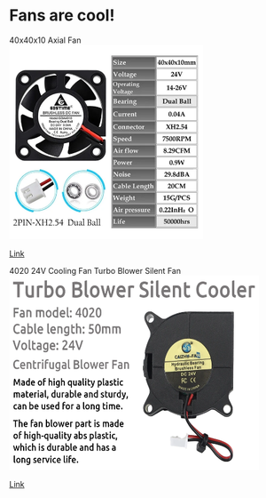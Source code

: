 # Fans are cool!

40x40x10 Axial Fan  
<img src="../images/Gdstime-24V-40x40x10mm.webp" width=350 height=350 title="Fan" />

[Link](https://www.aliexpress.us/item/2251832540325686.html?gatewayAdapt=glo2usa4itemAdapt)

4020 24V Cooling Fan Turbo Blower Silent Fan  
<img src="../images/FYSETC.webp" width=450 height=350 title="Fan" />  

 [Link](https://www.aliexpress.us/item/3256804897353097.html?spm=a2g0o.productlist.main.11.2f60BWtiBWtiBl&algo_pvid=77597551-ba13-4ae9-9154-103a4752aec1&algo_exp_id=77597551-ba13-4ae9-9154-103a4752aec1-5&pdp_npi=4%40dis%21USD%214.23%210.99%21%21%214.23%21%21%4021038ed817041449443638653e696b%2112000031582495022%21sea%21US%210%21AB&curPageLogUid=XARN7ILN8PyX)
